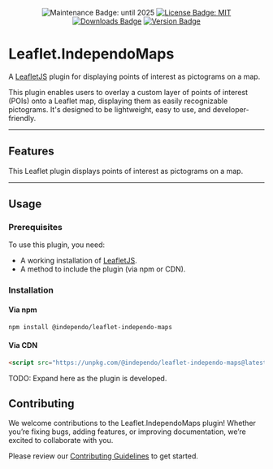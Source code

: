 <p align="center">
  <img src="https://img.shields.io/maintenance/yes/2025" alt="Maintenance Badge: until 2025" />
  <a href="https://www.npmjs.com/package/@independo/leaflet-independo-maps"><img src="https://img.shields.io/npm/l/@independo/leaflet-independo-maps" alt="License Badge: MIT" /></a>
<br>
  <a href="https://www.npmjs.com/package/@independo/leaflet-independo-maps"><img src="https://img.shields.io/npm/dw/@independo/leaflet-independo-maps" alt="Downloads Badge" role="presentation" /></a>
  <a href="https://www.npmjs.com/package/@independo/leaflet-independo-maps"><img src="https://img.shields.io/npm/v/@independo/leaflet-independo-maps" alt="Version Badge" role="presentation" /></a>
</p>

# Leaflet.IndependoMaps

A [LeafletJS](http://leafletjs.com/) plugin for displaying points of interest as pictograms on a map.

This plugin enables users to overlay a custom layer of points of interest (POIs) onto a Leaflet map, displaying them as
easily recognizable pictograms. It's designed to be lightweight, easy to use, and developer-friendly.

---

## Features

This Leaflet plugin displays points of interest as pictograms on a map.

---

## Usage

### Prerequisites

To use this plugin, you need:

- A working installation of [LeafletJS](http://leafletjs.com/).
- A method to include the plugin (via npm or CDN).

### Installation

#### **Via npm**

```bash
npm install @independo/leaflet-independo-maps
```

#### **Via CDN**

```html
<script src="https://unpkg.com/@independo/leaflet-independo-maps@latest"></script>
```

TODO: Expand here as the plugin is developed.

## Contributing

We welcome contributions to the Leaflet.IndependoMaps plugin! Whether you’re fixing bugs, adding features, or improving
documentation, we’re excited to collaborate with you.

Please review our [Contributing Guidelines](CONTRIBUTING.md) to get started.
